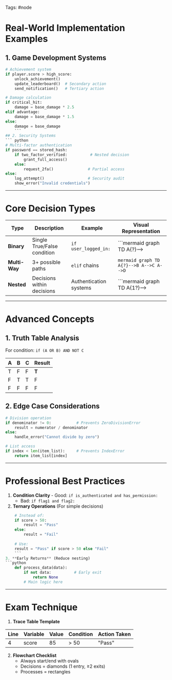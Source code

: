 Tags: #node 
# Real-World Implementation Examples

## 1. Game Development Systems
```python
# Achievement system
if player.score > high_score:
    unlock_achievement()
    update_leaderboard()  # Secondary action
    send_notification()   # Tertiary action

# Damage calculation
if critical_hit:
    damage = base_damage * 2.5
elif advantage:
    damage = base_damage * 1.5
else:
    damage = base_damage
    ```
## 2. Security Systems
``` python
# Multi-factor authentication
if password == stored_hash:
    if two_factor_verified:          # Nested decision
        grant_full_access()
    else:
        request_2fa()               # Partial access
else:
    log_attempt()                   # Security audit
    show_error("Invalid credentials")
```
---
# Core Decision Types

|Type|Description|Example|Visual Representation|
|---|---|---|---|
|**Binary**|Single True/False condition|`if user_logged_in:`|```mermaid graph TD A{?}-->|Y|B A-->|N|C```|
|**Multi-Way**|3+ possible paths|`elif` chains|`mermaid graph TD A{?}-->B A-->C A-->D`|
|**Nested**|Decisions within decisions|Authentication systems|```mermaid graph TD A{1?}-->|Y|B{2?} A-->|N|C B-->D B-->E```|

---
# Advanced Concepts
## 1. Truth Table Analysis
For condition: `if (A OR B) AND NOT C`

|A|B|C|Result|
|---|---|---|---|
|T|F|F|**T**|
|F|T|T|F|
|F|F|F|F|
## 2. Edge Case Considerations
```python
# Division operation
if denominator != 0:           # Prevents ZeroDivisionError
    result = numerator / denominator
else:
    handle_error("Cannot divide by zero")

# List access
if index < len(item_list):     # Prevents IndexError
    return item_list[index]
```
---
# Professional Best Practices
1. **Condition Clarity**
    - Good: `if is_authenticated and has_permission:`
    - Bad: `if flag1 and flag2:`
2. **Ternary Operations** (For simple decisions)
```python
    # Instead of:
    if score > 50:
        result = "Pass"
    else:
        result = "Fail"
    
    # Use:
    result = "Pass" if score > 50 else "Fail"
    ```
3. **Early Returns** (Reduce nesting)
```python
    def process_data(data):
        if not data:          # Early exit
            return None
        # Main logic here
```
---
# Exam Technique
1. **Trace Table Template**

| Line | Variable | Value | Condition | Action Taken |
| ---- | -------- | ----- | --------- | ------------ |
| 4    | score    | 85    | > 50      | "Pass"       |
2. **Flowchart Checklist**
    - Always start/end with ovals
    - Decisions = diamonds (1 entry, ≥2 exits)
    - Processes = rectangles